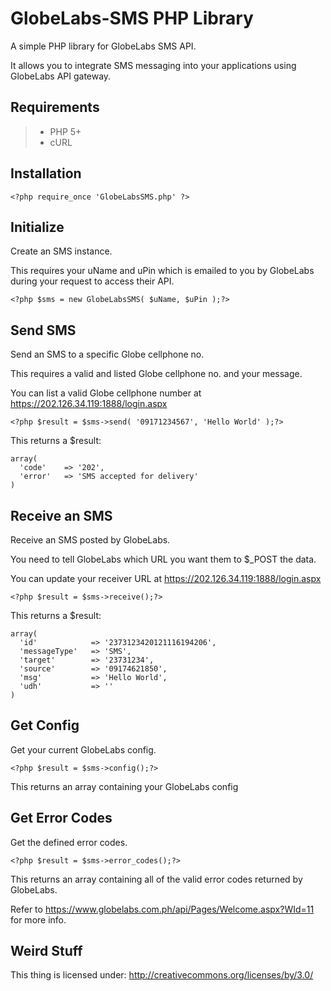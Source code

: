 GlobeLabs-SMS PHP Library
=============

A simple PHP library for GlobeLabs SMS API. 

It allows you to integrate SMS messaging into your applications using GlobeLabs API gateway.

Requirements
-------

> + PHP 5+
> + cURL

Installation
-------

    <?php require_once 'GlobeLabsSMS.php' ?>


Initialize
-------

Create an SMS instance.

This requires your uName and uPin which is emailed to you by GlobeLabs during your request to access their API.

    <?php $sms = new GlobeLabsSMS( $uName, $uPin );?>

Send SMS
-------

Send an SMS to a specific Globe cellphone no.

This requires a valid and listed Globe cellphone no. and your message.

You can list a valid Globe cellphone number at https://202.126.34.119:1888/login.aspx

    <?php $result = $sms->send( '09171234567', 'Hello World' );?>

This returns a $result:

    array( 
      'code'    => '202',
      'error'   => 'SMS accepted for delivery'
    )

Receive an SMS
-------

Receive an SMS posted by GlobeLabs.

You need to tell GlobeLabs which URL you want them to $_POST the data.

You can update your receiver URL at https://202.126.34.119:1888/login.aspx

    <?php $result = $sms->receive();?>

This returns a $result:

    array( 
      'id'            => '2373123420121116194206',
      'messageType'   => 'SMS',
      'target'        => '23731234',
      'source'        => '09174621850',
      'msg'           => 'Hello World',
      'udh'           => ''
    )

Get Config
-------

Get your current GlobeLabs config.

    <?php $result = $sms->config();?>

This returns an array containing your GlobeLabs config


Get Error Codes
-------

Get the defined error codes.

    <?php $result = $sms->error_codes();?>

This returns an array containing all of the valid error codes returned by GlobeLabs.

Refer to https://www.globelabs.com.ph/api/Pages/Welcome.aspx?WId=11 for more info.


Weird Stuff
-------
This thing is licensed under: http://creativecommons.org/licenses/by/3.0/